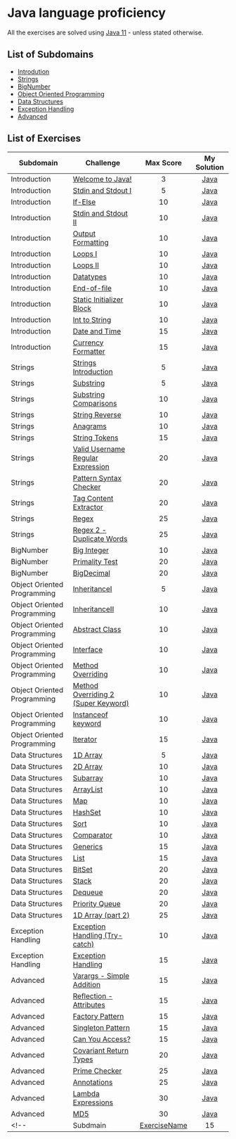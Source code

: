 # Java language proficiency
All the exercises are solved using [Java 11](https://www.oracle.com/ie/java/technologies/javase-jdk11-downloads.html) - unless stated otherwise.
## List of Subdomains
- [Introdution](Introduction)
- [Strings](Strings)
- [BigNumber](BigNumber)
- [Object Oriented Programming](OOP)
- [Data Structures](DataStructures)
- [Exception Handling](ExceptionHandling)
- [Advanced]()

## List of Exercises
| Subdomain | Challenge | Max Score | My Solution |
|---|---|:---:|:---:|
| Introduction | [Welcome to Java!](https://www.hackerrank.com/challenges/welcome-to-java)| 3 |[Java](Introduction/WelcomeToJava/src/Solution.java) |
| Introduction | [Stdin and Stdout I](https://www.hackerrank.com/challenges/java-stdin-and-stdout-1) | 5 | [Java](Introduction/StdinAndStdoutI/src/Solution.java) |
| Introduction | [If-Else](https://www.hackerrank.com/challenges/java-if-else) | 10 | [Java](Introduction/IfElse/src/Solution.java) |
| Introduction | [Stdin and Stdout II](https://www.hackerrank.com/challenges/java-stdin-stdout)| 10 | [Java]() |
| Introduction | [Output Formatting](https://www.hackerrank.com/challenges/java-output-formatting) | 10 | [Java](Introduction/OutputFormatting/src/Solution.java) |
| Introduction | [Loops I](https://www.hackerrank.com/challenges/java-loops-i) | 10 | [Java](Introduction/LoopsI/src/Solution.java) |
| Introduction | [Loops II](https://www.hackerrank.com/challenges/java-loops) | 10 | [Java](Introduction/LoopsII/src/Solution.java) |
| Introduction | [Datatypes](https://www.hackerrank.com/challenges/java-datatypes) | 10 | [Java](Introduction/Datatypes/src/Solution.java) |
| Introduction | [End-of-file](https://www.hackerrank.com/challenges/java-end-of-file) | 10 | [Java](Introduction/EndOfFile/src/Solution.java) |
| Introduction | [Static Initializer Block](https://www.hackerrank.com/challenges/java-static-initializer-block) | 10 | [Java](Introduction/StaticInitializerBlock/src/Solution.java) |
| Introduction | [Int to String](https://www.hackerrank.com/challenges/java-int-to-string) | 10 | [Java](Introduction/IntToString/src/Solution.java) |
| Introduction | [Date and Time](https://www.hackerrank.com/challenges/java-date-and-time) | 15 | [Java](Introduction/DateAndTime/src/Solution.java) |
| Introduction | [Currency Formatter](https://www.hackerrank.com/challenges/java-currency-formatter) | 15 | [Java](Introduction/CurrencyFormatter/src/Solution.java) |
| Strings | [Strings Introduction](https://www.hackerrank.com/challenges/java-strings-introduction)| 5 |[Java](Strings/StringsIntroduction/src/Solution.java) |
| Strings | [Substring](https://www.hackerrank.com/challenges/java-substring)| 5 |[Java](Strings/Substring/src/Solution.java) |
| Strings | [Substring Comparisons](https://www.hackerrank.com/challenges/java-string-compare)| 10 |[Java](Strings/SubstringComparisons/src/Solution.java) |
| Strings | [String Reverse](https://www.hackerrank.com/challenges/java-string-reverse)| 10 |[Java](Strings/StringReverse/src/Solution.java) |
| Strings | [Anagrams](https://www.hackerrank.com/challenges/java-anagrams)| 10 |[Java](Strings/Anagrams/src/Solution.java) |
| Strings | [String Tokens](https://www.hackerrank.com/challenges/java-string-tokens)| 15 |[Java](Strings/StringTokens/src/Solution.java) |
| Strings | [Valid Username Regular Expression](https://www.hackerrank.com/challenges/valid-username-checker)| 20 |[Java](Strings/UsernameRegularExpression/src/Solution.java) |
| Strings | [Pattern Syntax Checker](https://www.hackerrank.com/challenges/pattern-syntax-checker)| 20 |[Java](Strings/PatternSyntaxChecker/src/Solution.java) |
| Strings | [Tag Content Extractor](https://www.hackerrank.com/challenges/tag-content-extractor)| 20 |[Java](Strings/TagContentExtractor/src/Solution.java) |
| Strings | [Regex](https://www.hackerrank.com/challenges/java-regex)| 25 |[Java](Strings/Regex/src/Solution.java) |
| Strings | [Regex 2 - Duplicate Words](https://www.hackerrank.com/challenges/duplicate-word)| 25 |[Java](Strings/Regex2-DuplicateWords/src/DuplicateWords.java) |
| BigNumber | [Big Integer](https://www.hackerrank.com/challenges/java-biginteger)| 10 |[Java](BigNumber/BigInteger/src/Solution.java) |
| BigNumber | [Primality Test](https://www.hackerrank.com/challenges/java-primality-test)| 20 |[Java](BigNumber/PrimalityTest/src/Solution.java) |
| BigNumber | [BigDecimal](https://www.hackerrank.com/challenges/java-bigdecimal)| 20 |[Java](BigNumber/BigDecimal/src/Solution.java) |
| Object Oriented Programming | [InheritanceI](https://www.hackerrank.com/challenges/java-inheritance-1)| 5 |[Java](OOP/InheritanceI/src/Solution.java) |
| Object Oriented Programming | [InheritanceII](https://www.hackerrank.com/challenges/java-inheritance-2)| 10 |[Java](OOP/InheritanceII/src/Solution.java) |
| Object Oriented Programming | [Abstract Class](https://www.hackerrank.com/challenges/java-abstract-class)| 10 |[Java](OOP/AbstractClass/src/Main.java) |
| Object Oriented Programming | [Interface](https://www.hackerrank.com/challenges/java-interface)| 10 |[Java](OOP/Interface/src/Solution.java) |
| Object Oriented Programming | [Method Overriding](https://www.hackerrank.com/challenges/java-method-overriding)| 10 |[Java](OOP/MethodOverriding/src/Solution.java) |
| Object Oriented Programming | [Method Overriding 2 (Super Keyword)](https://www.hackerrank.com/challenges/java-method-overriding-2-super-keyword)| 10 |[Java](OOP/MethodOverriding2/src/Solution.java) |
| Object Oriented Programming | [Instanceof keyword](https://www.hackerrank.com/challenges/java-instanceof-keyword)| 10 |[Java](OOP/InstanceOfKeyword/src/InstanceOFTutorial.java) |
| Object Oriented Programming | [Iterator](https://www.hackerrank.com/challenges/java-iterator)| 15 |[Java](OOP/Iterator/src/Main.java) |
| Data Structures | [1D Array](https://www.hackerrank.com/challenges/java-1d-array-introduction)| 5 |[Java](DataStructures/1DArray/src/Solution.java) |
| Data Structures | [2D Array](https://www.hackerrank.com/challenges/java-2d-array)| 10 |[Java](DataStructures/2DArray/src/Solution.java) |
| Data Structures | [Subarray](https://www.hackerrank.com/challenges/java-negative-subarray)| 10 |[Java](DataStructures/Subarray/src/Solution.java) |
| Data Structures | [ArrayList](https://www.hackerrank.com/challenges/java-arraylist)| 10 |[Java](DataStructures/Arraylist/src/Solution.java) |
| Data Structures | [Map](https://www.hackerrank.com/challenges/phone-book)| 10 |[Java](DataStructures/Map/src/Solution.java) |
| Data Structures | [HashSet](https://www.hackerrank.com/challenges/java-hashset)| 10 |[Java](DataStructures/Hashset/src/Solution.java) |
| Data Structures | [Sort](https://www.hackerrank.com/challenges/java-sort)| 10 |[Java](DataStructures/Sort/src/Solution.java) |
| Data Structures | [Comparator](https://www.hackerrank.com/challenges/java-comparator/)| 10 |[Java](DataStructures/Comparator/src/Solution.java) |
| Data Structures | [Generics](https://www.hackerrank.com/challenges/java-generics)| 15 |[Java](DataStructures/Generics/src/Solution.java) |
| Data Structures | [List](https://www.hackerrank.com/challenges/java-list)| 15 |[Java](DataStructures/List/src/Solution.java) |
| Data Structures | [BitSet](https://www.hackerrank.com/challenges/java-bitset)| 20 |[Java](DataStructures/BitSet/src/Solution.java) |
| Data Structures | [Stack](https://www.hackerrank.com/challenges/java-stack)| 20 |[Java](DataStructures/Stack/src/Solution.java) |
| Data Structures | [Dequeue](https://www.hackerrank.com/challenges/java-dequeue)| 20 |[Java](DataStructures/Dequeue/src/Solution.java) |
| Data Structures | [Priority Queue](https://www.hackerrank.com/challenges/java-priority-queue)| 20 |[Java](DataStructures/PriorityQueue/src/Solution.java) |
| Data Structures | [1D Array (part 2)](https://www.hackerrank.com/challenges/java-1d-array)| 25 |[Java](DataStructures/1DArray-Part2/src/Solution.java) |
| Exception Handling | [Exception Handling (Try-catch)](https://www.hackerrank.com/challenges/java-exception-handling-try-catch)| 10 |[Java](ExceptionHandling/ExceptionHandlingTryCatch/src/Solution.java) |
| Exception Handling | [Exception Handling](https://www.hackerrank.com/challenges/java-exception-handling)| 15 |[Java](ExceptionHandling/ExceptionHandling/src/Solution.java) |
| Advanced | [Varargs - Simple Addition](https://www.hackerrank.com/challenges/simple-addition-varargs)| 15 |[Java](Advanced/Varargs-SimpleAddition/src/Solution.java) |
| Advanced | [Reflection - Attributes](https://www.hackerrank.com/challenges/java-reflection-attributes/)| 15 |[Java](Advanced/Reflection-Attributes/src/Solution.java) |
| Advanced | [Factory Pattern](https://www.hackerrank.com/challenges/java-factory)| 15 |[Java](Advanced/FactoryPattern/src/Solution.java) |
| Advanced | [Singleton Pattern](https://www.hackerrank.com/challenges/java-singleton)| 15 |[Java](Advanced/SingletonPattern/src/Singleton.java) |
| Advanced | [Can You Access?](https://www.hackerrank.com/challenges/can-you-access)| 15 |[Java](Advanced/CanYouAccess/src/Solution.java) |
| Advanced | [Covariant Return Types](https://www.hackerrank.com/challenges/java-covariance)| 20 |[Java](Advanced/CovariantReturnTypes/src/Solution.java) |
| Advanced | [Prime Checker](https://www.hackerrank.com/challenges/prime-checker)| 25 |[Java](Advanced/PrimeChecker/src/Solution.java) |
| Advanced | [Annotations](https://www.hackerrank.com/challenges/java-annotations)| 25 |[Java](Advanced/Annotations/src/Solution.java) |
| Advanced | [Lambda Expressions](https://www.hackerrank.com/challenges/java-lambda-expressions)| 30 |[Java](Advanced/LambdaExpressions/src/Solution.java) |
| Advanced | [MD5](https://www.hackerrank.com/challenges/java-md5)| 30 |[Java](Advanced/MD5/src/Solution.java) |
<!-- | Subdmain | [ExerciseName]()| 15 |[Java]() | -->

